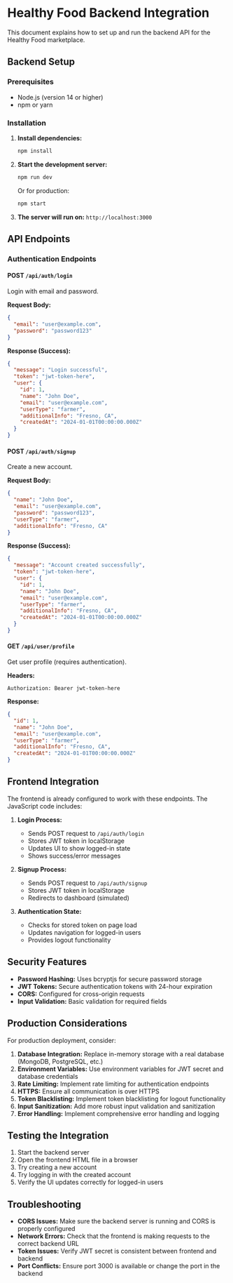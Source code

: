 # Healthy Food Backend Integration

This document explains how to set up and run the backend API for the Healthy Food marketplace.

## Backend Setup

### Prerequisites
- Node.js (version 14 or higher)
- npm or yarn

### Installation

1. **Install dependencies:**
   ```bash
   npm install
   ```

2. **Start the development server:**
   ```bash
   npm run dev
   ```
   
   Or for production:
   ```bash
   npm start
   ```

3. **The server will run on:** `http://localhost:3000`

## API Endpoints

### Authentication Endpoints

#### POST `/api/auth/login`
Login with email and password.

**Request Body:**
```json
{
  "email": "user@example.com",
  "password": "password123"
}
```

**Response (Success):**
```json
{
  "message": "Login successful",
  "token": "jwt-token-here",
  "user": {
    "id": 1,
    "name": "John Doe",
    "email": "user@example.com",
    "userType": "farmer",
    "additionalInfo": "Fresno, CA",
    "createdAt": "2024-01-01T00:00:00.000Z"
  }
}
```

#### POST `/api/auth/signup`
Create a new account.

**Request Body:**
```json
{
  "name": "John Doe",
  "email": "user@example.com",
  "password": "password123",
  "userType": "farmer",
  "additionalInfo": "Fresno, CA"
}
```

**Response (Success):**
```json
{
  "message": "Account created successfully",
  "token": "jwt-token-here",
  "user": {
    "id": 1,
    "name": "John Doe",
    "email": "user@example.com",
    "userType": "farmer",
    "additionalInfo": "Fresno, CA",
    "createdAt": "2024-01-01T00:00:00.000Z"
  }
}
```

#### GET `/api/user/profile`
Get user profile (requires authentication).

**Headers:**
```
Authorization: Bearer jwt-token-here
```

**Response:**
```json
{
  "id": 1,
  "name": "John Doe",
  "email": "user@example.com",
  "userType": "farmer",
  "additionalInfo": "Fresno, CA",
  "createdAt": "2024-01-01T00:00:00.000Z"
}
```

## Frontend Integration

The frontend is already configured to work with these endpoints. The JavaScript code includes:

1. **Login Process:**
   - Sends POST request to `/api/auth/login`
   - Stores JWT token in localStorage
   - Updates UI to show logged-in state
   - Shows success/error messages

2. **Signup Process:**
   - Sends POST request to `/api/auth/signup`
   - Stores JWT token in localStorage
   - Redirects to dashboard (simulated)

3. **Authentication State:**
   - Checks for stored token on page load
   - Updates navigation for logged-in users
   - Provides logout functionality

## Security Features

- **Password Hashing:** Uses bcryptjs for secure password storage
- **JWT Tokens:** Secure authentication tokens with 24-hour expiration
- **CORS:** Configured for cross-origin requests
- **Input Validation:** Basic validation for required fields

## Production Considerations

For production deployment, consider:

1. **Database Integration:** Replace in-memory storage with a real database (MongoDB, PostgreSQL, etc.)
2. **Environment Variables:** Use environment variables for JWT secret and database credentials
3. **Rate Limiting:** Implement rate limiting for authentication endpoints
4. **HTTPS:** Ensure all communication is over HTTPS
5. **Token Blacklisting:** Implement token blacklisting for logout functionality
6. **Input Sanitization:** Add more robust input validation and sanitization
7. **Error Handling:** Implement comprehensive error handling and logging

## Testing the Integration

1. Start the backend server
2. Open the frontend HTML file in a browser
3. Try creating a new account
4. Try logging in with the created account
5. Verify the UI updates correctly for logged-in users

## Troubleshooting

- **CORS Issues:** Make sure the backend server is running and CORS is properly configured
- **Network Errors:** Check that the frontend is making requests to the correct backend URL
- **Token Issues:** Verify JWT secret is consistent between frontend and backend
- **Port Conflicts:** Ensure port 3000 is available or change the port in the backend
